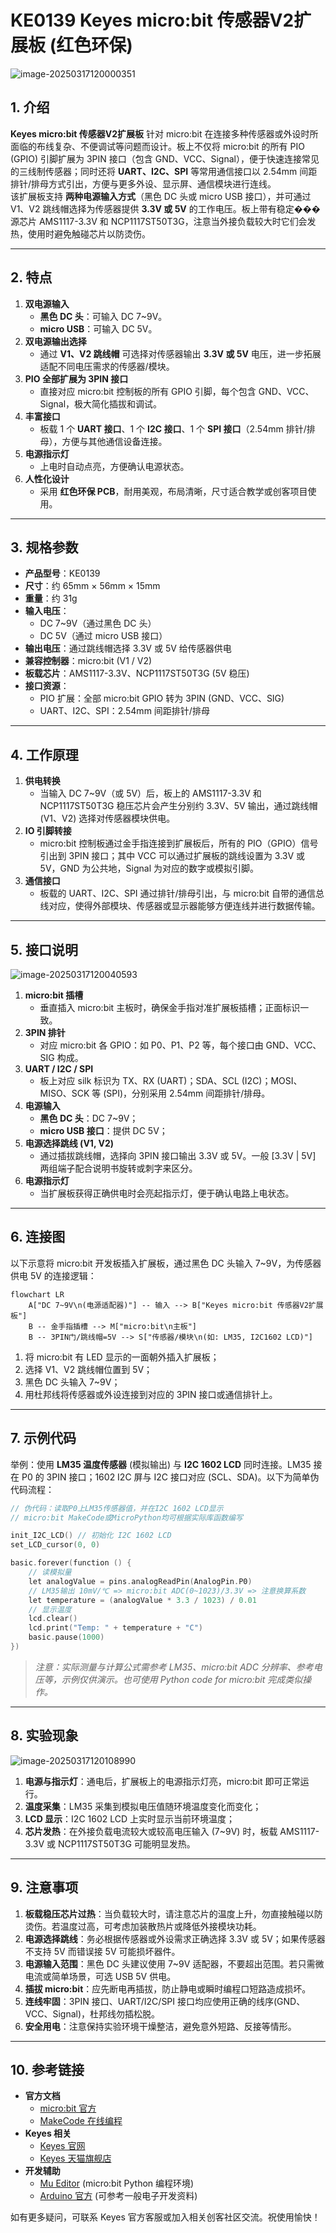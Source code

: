 # KE0139 Keyes micro:bit 传感器V2扩展板 (红色环保)

![image-20250317120000351](media/image-20250317120000351.png)


## 1. 介绍
**Keyes micro:bit 传感器V2扩展板** 针对 micro:bit 在连接多种传感器或外设时所面临的布线复杂、不便调试等问题而设计。板上不仅将 micro:bit 的所有 PIO (GPIO) 引脚扩展为 3PIN 接口（包含 GND、VCC、Signal），便于快速连接常见的三线制传感器；同时还将 **UART、I2C、SPI** 等常用通信接口以 2.54mm 间距排针/排母方式引出，方便与更多外设、显示屏、通信模块进行连线。  
该扩展板支持 **两种电源输入方式**（黑色 DC 头或 micro USB 接口），并可通过 V1、V2 跳线帽选择为传感器提供 **3.3V 或 5V** 的工作电压。板上带有稳定���源芯片 AMS1117-3.3V 和 NCP1117ST50T3G，注意当外接负载较大时它们会发热，使用时避免触碰芯片以防烫伤。

---

## 2. 特点
1. **双电源输入**  
   - **黑色 DC 头**：可输入 DC 7~9V。  
   - **micro USB**：可输入 DC 5V。  
2. **双电源输出选择**  
   - 通过 **V1、V2 跳线帽** 可选择对传感器输出 **3.3V 或 5V** 电压，进一步拓展适配不同电压需求的传感器/模块。  
3. **PIO 全部扩展为 3PIN 接口**  
   - 直接对应 micro:bit 控制板的所有 GPIO 引脚，每个包含 GND、VCC、Signal，极大简化插拔和调试。  
4. **丰富接口**  
   - 板载 1 个 **UART 接口**、1 个 **I2C 接口**、1 个 **SPI 接口**（2.54mm 排针/排母），方便与其他通信设备连接。  
5. **电源指示灯**  
   - 上电时自动点亮，方便确认电源状态。  
6. **人性化设计**  
   - 采用 **红色环保 PCB**，耐用美观，布局清晰，尺寸适合教学或创客项目使用。

---

## 3. 规格参数
- **产品型号**：KE0139  
- **尺寸**：约 65mm × 56mm × 15mm  
- **重量**：约 31g  
- **输入电压**：  
  - DC 7~9V（通过黑色 DC 头）  
  - DC 5V（通过 micro USB 接口）  
- **输出电压**：通过跳线帽选择 3.3V 或 5V 给传感器供电  
- **兼容控制器**：micro:bit (V1 / V2)  
- **板载芯片**：AMS1117-3.3V、NCP1117ST50T3G (5V 稳压)  
- **接口资源**：  
  - PIO 扩展：全部 micro:bit GPIO 转为 3PIN (GND、VCC、SIG)  
  - UART、I2C、SPI：2.54mm 间距排针/排母

---

## 4. 工作原理
1. **供电转换**  
   - 当输入 DC 7~9V（或 5V）后，板上的 AMS1117-3.3V 和 NCP1117ST50T3G 稳压芯片会产生分别约 3.3V、5V 输出，通过跳线帽 (V1、V2) 选择对传感器模块供电。  
2. **IO 引脚转接**  
   - micro:bit 控制板通过金手指连接到扩展板后，所有的 PIO（GPIO）信号引出到 3PIN 接口；其中 VCC 可以通过扩展板的跳线设置为 3.3V 或 5V，GND 为公共地，Signal 为对应的数字或模拟引脚。  
3. **通信接口**  
   - 板载的 UART、I2C、SPI 通过排针/排母引出，与 micro:bit 自带的通信总线对应，使得外部模块、传感器或显示器能够方便连线并进行数据传输。

---

## 5. 接口说明

![image-20250317120040593](media/image-20250317120040593.png)

1. **micro:bit 插槽**  
   - 垂直插入 micro:bit 主板时，确保金手指对准扩展板插槽；正面标识一致。  
2. **3PIN 排针**  
   - 对应 micro:bit 各 GPIO：如 P0、P1、P2 等，每个接口由 GND、VCC、SIG 构成。  
3. **UART / I2C / SPI**  
   - 板上对应 silk 标识为 TX、RX (UART)；SDA、SCL (I2C)；MOSI、MISO、SCK 等 (SPI)，分别采用 2.54mm 间距排针/排母。  
4. **电源输入**  
   - **黑色 DC 头**：DC 7~9V；  
   - **micro USB 接口**：提供 DC 5V；  
5. **电源选择跳线 (V1, V2)**  
   - 通过插拔跳线帽，选择向 3PIN 接口输出 3.3V 或 5V。一般 [3.3V | 5V] 两组端子配合说明书旋转或刺字来区分。  
6. **电源指示灯**  
   - 当扩展板获得正确供电时会亮起指示灯，便于确认电路上电状态。

---

## 6. 连接图
以下示意将 micro:bit 开发板插入扩展板，通过黑色 DC 头输入 7~9V，为传感器供电 5V 的连接逻辑：

```mermaid
flowchart LR
    A["DC 7~9V\n(电源适配器)"] -- 输入 --> B["Keyes micro:bit 传感器V2扩展板"]
    B -- 金手指插槽 --> M["micro:bit\n主板"]
    B -- 3PIN门/跳线帽=5V --> S["传感器/模块\n(如: LM35, I2C1602 LCD)"]
```

1. 将 micro:bit 有 LED 显示的一面朝外插入扩展板；  
2. 选择 V1、V2 跳线帽位置到 5V；  
3. 黑色 DC 头输入 7~9V；  
4. 用杜邦线将传感器或外设连接到对应的 3PIN 接口或通信排针上。

---

## 7. 示例代码
举例：使用 **LM35 温度传感器** (模拟输出) 与 **I2C 1602 LCD** 同时连接。LM35 接在 P0 的 3PIN 接口；1602 I2C 屏与 I2C 接口对应 (SCL、SDA)。以下为简单伪代码流程：

```cpp
// 伪代码：读取P0上LM35传感器值，并在I2C 1602 LCD显示
// micro:bit MakeCode或MicroPython均可根据实际库函数编写

init_I2C_LCD() // 初始化 I2C 1602 LCD
set_LCD_cursor(0, 0)

basic.forever(function () {
    // 读模拟量
    let analogValue = pins.analogReadPin(AnalogPin.P0)
    // LM35输出 10mV/℃ => micro:bit ADC(0~1023)/3.3V => 注意换算系数
    let temperature = (analogValue * 3.3 / 1023) / 0.01  
    // 显示温度
    lcd.clear()
    lcd.print("Temp: " + temperature + "C")
    basic.pause(1000)
})
```
> *注意：实际测量与计算公式需参考 LM35、micro:bit ADC 分辨率、参考电压等，示例仅供演示。也可使用 Python code for micro:bit 完成类似操作。*

---

## 8. 实验现象

![image-20250317120108990](media/image-20250317120108990.png)

1. **电源与指示灯**：通电后，扩展板上的电源指示灯亮，micro:bit 即可正常运行。  
2. **温度采集**：LM35 采集到模拟电压值随环境温度变化而变化；  
3. **LCD 显示**：I2C 1602 LCD 上实时显示当前环境温度；  
4. **芯片发热**：在外接负载电流较大或较高电压输入 (7~9V) 时，板载 AMS1117-3.3V 或 NCP1117ST50T3G 可能明显发热。

---

## 9. 注意事项
1. **板载稳压芯片过热**：当负载较大时，请注意芯片的温度上升，勿直接触碰以防烫伤。若温度过高，可考虑加装散热片或降低外接模块功耗。  
2. **电源选择跳线**：务必根据传感器或外设需求正确选择 3.3V 或 5V；如果传感器不支持 5V 而错误接 5V 可能损坏器件。  
3. **电源输入范围**：黑色 DC 头建议使用 7~9V 适配器，不要超出范围。若只需微电流或简单场景，可选 USB 5V 供电。  
4. **插拔 micro:bit**：应先断电再插拔，防止静电或瞬时编程口短路造成损坏。  
5. **连线牢固**：3PIN 接口、UART/I2C/SPI 接口均应使用正确的线序(GND、VCC、Signal)，杜邦线勿插松脱。  
6. **安全用电**：注意保持实验环境干燥整洁，避免意外短路、反接等情形。

---

## 10. 参考链接
- **官方文档**  
  - [micro:bit 官方](https://microbit.org/)  
  - [MakeCode 在线编程](https://makecode.microbit.org/)  
- **Keyes 相关**  
  - [Keyes 官网](http://www.keyestudio.com/)  
  - [Keyes 天猫旗舰店](https://keyes.tmall.com/)  
- **开发辅助**  
  - [Mu Editor](https://codewith.mu/) (micro:bit Python 编程环境)  
  - [Arduino 官方](https://www.arduino.cc/) (可参考一般电子开发资料)

如有更多疑问，可联系 Keyes 官方客服或加入相关创客社区交流。祝使用愉快！